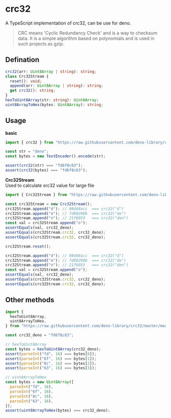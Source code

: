 # crc32  
A TypeScript implementation of crc32, can be use for deno.

> CRC means 'Cyclic Redundancy Check' and is a way to checksum data. It is a simple algorithm based on polynomials and is used in such projects as gzip.

## Defination
```ts
crc32(arr: Uint8Array | string): string;
class Crc32Stream {
  reset(): void;
  append(arr: Uint8Array | string): string;
  get crc32(): string;
}
hexToUint8Array(str: string): Uint8Array;
uint8ArrayToHex(bytes: Uint8Array): string;
```

## Usage  

__basic__  
```ts  
import { crc32 } from "https://raw.githubusercontent.com/deno-library/crc32/master/mod.ts";

const str = "deno";
const bytes = new TextEncoder().encode(str);

assert(crc32(str) === "fd6f8c63");
assert(crc32(bytes) === "fd6f8c63");
```  

__Crc32Stream__  
Used to calculate src32 value for large file
```ts  
import { Crc32Stream } from "https://raw.githubusercontent.com/deno-library/crc32/master/mod.ts";

const crc32Stream = new Crc32Stream();
crc32Stream.append("d"); // 98dd4acc  === crc32("d")
crc32Stream.append("e"); // 7d90298b  === crc32("de")
crc32Stream.append("n"); // 21f6953   === crc32("den")
const val = crc32Stream.append("o");
assertEquals(val, crc32_deno);
assertEquals(crc32Stream.crc32, crc32_deno);
assertEquals(crc32Stream.crc32, crc32_deno);

crc32Stream.reset();

crc32Stream.append("d"); // 98dd4acc  === crc32("d")
crc32Stream.append("e"); // 7d90298b  === crc32("de")
crc32Stream.append("n"); // 21f6953   === crc32("den")
const val = crc32Stream.append("o");
assertEquals(val, crc32_deno);
assertEquals(crc32Stream.crc32, crc32_deno);
assertEquals(crc32Stream.crc32, crc32_deno);
```  

## Other methods

```ts  
import {
  hexToUint8Array,
  uint8ArrayToHex,
} from "https://raw.githubusercontent.com/deno-library/crc32/master/mod.ts";

const crc32_deno = "fd6f8c63";

// hexToUint8Array
const bytes = hexToUint8Array(crc32_deno);
assert(parseInt("fd", 16) === bytes[0]);
assert(parseInt("6f", 16) === bytes[1]);
assert(parseInt("8c", 16) === bytes[2]);
assert(parseInt("63", 16) === bytes[3]);

// uint8ArrayToHex
const bytes = new Uint8Array([
  parseInt("fd", 16),
  parseInt("6f", 16),
  parseInt("8c", 16),
  parseInt("63", 16),
]);
assert(uint8ArrayToHex(bytes) === crc32_deno);
```